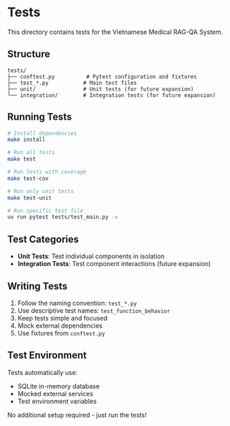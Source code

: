 # Tests

This directory contains tests for the Vietnamese Medical RAG-QA System.

## Structure

```
tests/
├── conftest.py          # Pytest configuration and fixtures
├── test_*.py           # Main test files
├── unit/               # Unit tests (for future expansion)
└── integration/        # Integration tests (for future expansion)
```

## Running Tests

```bash
# Install dependencies
make install

# Run all tests
make test

# Run tests with coverage
make test-cov

# Run only unit tests
make test-unit

# Run specific test file
uv run pytest tests/test_main.py -v
```

## Test Categories

- **Unit Tests**: Test individual components in isolation
- **Integration Tests**: Test component interactions (future expansion)

## Writing Tests

1. Follow the naming convention: `test_*.py`
2. Use descriptive test names: `test_function_behavior`
3. Keep tests simple and focused
4. Mock external dependencies
5. Use fixtures from `conftest.py`

## Test Environment

Tests automatically use:
- SQLite in-memory database
- Mocked external services
- Test environment variables

No additional setup required - just run the tests!
